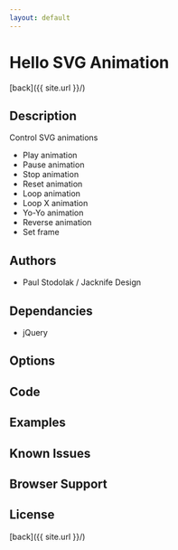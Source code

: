 ```yaml
---
layout: default
---
```


# Hello SVG Animation
[back]({{ site.url }}/)

## Description
Control SVG animations

- Play animation
- Pause animation
- Stop animation
- Reset animation
- Loop animation
- Loop X animation
- Yo-Yo animation
- Reverse animation
- Set frame

## Authors
- Paul Stodolak / Jacknife Design

## Dependancies
- jQuery

## Options

## Code

## Examples

## Known Issues

## Browser Support

## License

[back]({{ site.url }}/)